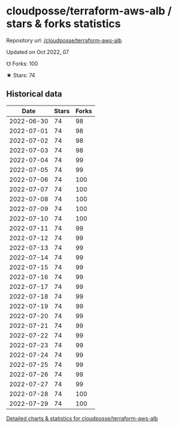 # cloudposse/terraform-aws-alb / stars & forks statistics

Repository url: [/cloudposse/terraform-aws-alb](https://github.com/cloudposse/terraform-aws-alb)

Updated on Oct 2022, 07

☋ Forks: 100

★ Stars: 74

## Historical data
| Date | Stars | Forks |
|------|-------|-------|
| 2022-06-30 | 74 | 98 | 
| 2022-07-01 | 74 | 98 | 
| 2022-07-02 | 74 | 98 | 
| 2022-07-03 | 74 | 98 | 
| 2022-07-04 | 74 | 99 | 
| 2022-07-05 | 74 | 99 | 
| 2022-07-06 | 74 | 100 | 
| 2022-07-07 | 74 | 100 | 
| 2022-07-08 | 74 | 100 | 
| 2022-07-09 | 74 | 100 | 
| 2022-07-10 | 74 | 100 | 
| 2022-07-11 | 74 | 99 | 
| 2022-07-12 | 74 | 99 | 
| 2022-07-13 | 74 | 99 | 
| 2022-07-14 | 74 | 99 | 
| 2022-07-15 | 74 | 99 | 
| 2022-07-16 | 74 | 99 | 
| 2022-07-17 | 74 | 99 | 
| 2022-07-18 | 74 | 99 | 
| 2022-07-19 | 74 | 99 | 
| 2022-07-20 | 74 | 99 | 
| 2022-07-21 | 74 | 99 | 
| 2022-07-22 | 74 | 99 | 
| 2022-07-23 | 74 | 99 | 
| 2022-07-24 | 74 | 99 | 
| 2022-07-25 | 74 | 99 | 
| 2022-07-26 | 74 | 99 | 
| 2022-07-27 | 74 | 99 | 
| 2022-07-28 | 74 | 100 | 
| 2022-07-29 | 74 | 100 | 


[Detailed charts & statistics for cloudposse/terraform-aws-alb](https://reviewgithub.com/rep/cloudposse/terraform-aws-alb)

